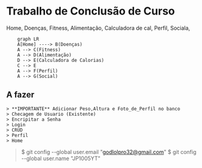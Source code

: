 # Trabalho de Conclusão de Curso
Home,
    Doenças,
    Fitness,
    Alimentação,
        Calculadora de cal,
    Perfil,
    Sociala,
```mermaid
    graph LR
    A[Home] ----> B(Doenças)
    A --> C(Fitness)
    A --> D(Alimentação)
    D --> E(Calculadora de Calorias)
    C --> E
    A --> F(Perfil)
    A --> G(Social)
```
## A fazer
    > **IMPORTANTE** Adicionar Peso,Altura e Foto_de_Perfil no banco
    > Checagem de Usuario (Existente)
    > Encripitar a Senha
    > Login
    > CRUD
    > Perfil
    > Home
    
> $ git config --global user.email "godlolpro32@gmail.com"
> $ git config --global user.name "JP1005YT"
